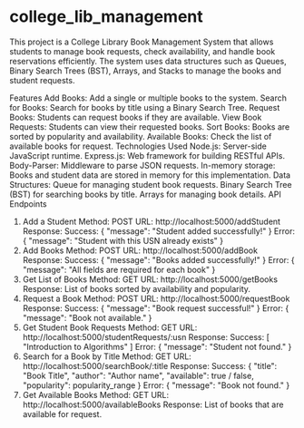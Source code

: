 # college_lib_management
This project is a College Library Book Management System that allows students to manage book requests, check availability, and handle book reservations efficiently. The system uses data structures such as Queues, Binary Search Trees (BST), Arrays, and Stacks to manage the books and student requests.

Features
Add Books: Add a single or multiple books to the system.
Search for Books: Search for books by title using a Binary Search Tree.
Request Books: Students can request books if they are available.
View Book Requests: Students can view their requested books.
Sort Books: Books are sorted by popularity and availability.
Available Books: Check the list of available books for request.
Technologies Used
Node.js: Server-side JavaScript runtime.
Express.js: Web framework for building RESTful APIs.
Body-Parser: Middleware to parse JSON requests.
In-memory storage: Books and student data are stored in memory for this implementation.
Data Structures:
Queue for managing student book requests.
Binary Search Tree (BST) for searching books by title.
Arrays for managing book details.
API Endpoints
1. Add a Student
Method: POST
URL: http://localhost:5000/addStudent
Response:
Success: { "message": "Student added successfully!" }
Error: { "message": "Student with this USN already exists" }
2. Add Books
Method: POST
URL: http://localhost:5000/addBook
Response:
Success: { "message": "Books added successfully!" }
Error: { "message": "All fields are required for each book" }
3. Get List of Books
Method: GET
URL: http://localhost:5000/getBooks
Response: List of books sorted by availability and popularity.
4. Request a Book
Method: POST
URL: http://localhost:5000/requestBook
Response:
Success: { "message": "Book request successful!" }
Error: { "message": "Book not available." }
5. Get Student Book Requests
Method: GET
URL: http://localhost:5000/studentRequests/:usn
Response:
Success: [ "Introduction to Algorithms" ]
Error: { "message": "Student not found." }
6. Search for a Book by Title
Method: GET
URL: http://localhost:5000/searchBook/:title
Response:
Success:
{
   "title": "Book Title",
   "author": "Author name",
   "available": true / false,
   "popularity": popularity_range
}
Error: { "message": "Book not found." }
7. Get Available Books
Method: GET
URL: http://localhost:5000/availableBooks
Response: List of books that are available for request.
